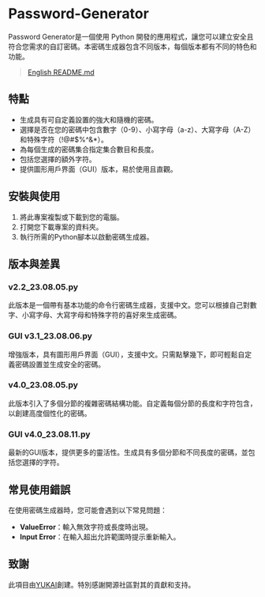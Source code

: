 # Password-Generator

Password Generator是一個使用 Python 開發的應用程式，讓您可以建立安全且符合您需求的自訂密碼。本密碼生成器包含不同版本，每個版本都有不同的特色和功能。
> [English README.md](https://github.com/oniyukai/Password-Generator)

## 特點

- 生成具有可自定義設置的強大和隨機的密碼。
- 選擇是否在您的密碼中包含數字（0-9）、小寫字母（a-z）、大寫字母（A-Z）和特殊字符（!@#$%^&*）。
- 為每個生成的密碼集合指定集合數目和長度。
- 包括您選擇的額外字符。
- 提供圖形用戶界面（GUI）版本，易於使用且直觀。

## 安裝與使用

1. 將此專案複製或下載到您的電腦。
2. 打開您下載專案的資料夾。
3. 執行所需的Python腳本以啟動密碼生成器。

## 版本與差異

### v2.2_23.08.05.py

此版本是一個帶有基本功能的命令行密碼生成器，支援中文。您可以根據自己對數字、小寫字母、大寫字母和特殊字符的喜好來生成密碼。

### GUI v3.1_23.08.06.py

增強版本，具有圖形用戶界面（GUI），支援中文。只需點擊幾下，即可輕鬆自定義密碼設置並生成安全的密碼。

### v4.0_23.08.05.py

此版本引入了多個分節的複雜密碼結構功能。自定義每個分節的長度和字符包含，以創建高度個性化的密碼。

### GUI v4.0_23.08.11.py

最新的GUI版本，提供更多的靈活性。生成具有多個分節和不同長度的密碼，並包括您選擇的字符。

## 常見使用錯誤

在使用密碼生成器時，您可能會遇到以下常見問題：

- **ValueError**：輸入無效字符或長度時出現。
- **Input Error**：在輸入超出允許範圍時提示重新輸入。

## 致謝

此項目由[YUKAI](https://github.com/oniyukai)創建。特別感謝開源社區對其的貢獻和支持。

